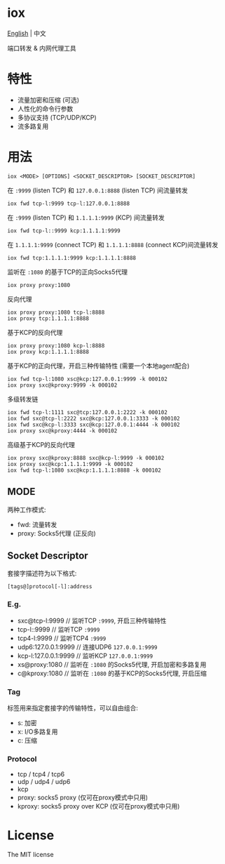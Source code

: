 # iox

[English](https://github.com/EddieIvan01/iox) | 中文

端口转发 & 内网代理工具

# 特性

+ 流量加密和压缩 (可选)
+ 人性化的命令行参数
+ 多协议支持 (TCP/UDP/KCP)
+ 流多路复用

# 用法

```
iox <MODE> [OPTIONS] <SOCKET_DESCRIPTOR> [SOCKET_DESCRIPTOR]
```

在 `:9999` (listen TCP) 和 `127.0.0.1:8888` (listen TCP) 间流量转发

```
iox fwd tcp-l:9999 tcp-l:127.0.0.1:8888
```

在 `:9999` (listen TCP) 和 `1.1.1.1:9999` (KCP) 间流量转发

```
iox fwd tcp-l::9999 kcp:1.1.1.1:9999
```

在 `1.1.1.1:9999` (connect TCP) 和 `1.1.1.1:8888` (connect KCP)间流量转发

```
iox fwd tcp:1.1.1.1:9999 kcp:1.1.1.1:8888
```

监听在 `:1080` 的基于TCP的正向Socks5代理

```
iox proxy proxy:1080
```

反向代理

```
iox proxy proxy:1080 tcp-l:8888
iox proxy tcp:1.1.1.1:8888
```

基于KCP的反向代理

```
iox proxy proxy:1080 kcp-l:8888
iox proxy kcp:1.1.1.1:8888
```

基于KCP的正向代理，开启三种传输特性 (需要一个本地agent配合)

```
iox fwd tcp-l:1080 xsc@kcp:127.0.0.1:9999 -k 000102
iox proxy sxc@kproxy:9999 -k 000102
```

多级转发链

```
iox fwd tcp-l:1111 sxc@tcp:127.0.0.1:2222 -k 000102
iox fwd sxc@tcp-l:2222 sxc@kcp:127.0.0.1:3333 -k 000102
iox fwd sxc@kcp-l:3333 sxc@kcp:127.0.0.1:4444 -k 000102
iox proxy sxc@kproxy:4444 -k 000102
```

高级基于KCP的反向代理

```
iox proxy sxc@kproxy:8888 sxc@kcp-l:9999 -k 000102
iox proxy sxc@kcp:1.1.1.1:9999 -k 000102
iox fwd tcp-l:1080 sxc@kcp:1.1.1.1:8888 -k 000102
```


## MODE

两种工作模式: 

+ fwd: 流量转发
+ proxy: Socks5代理 (正反向)


## Socket Descriptor

套接字描述符为以下格式:

```
[tags@]protocol[-l]:address
```

### E.g.

+ sxc@tcp-l:9999              // 监听TCP `:9999`, 开启三种传输特性
+ tcp-l::9999                 // 监听TCP `:9999`
+ tcp4-l:9999                 // 监听TCP4 `:9999`
+ udp6:127.0.0.1:9999         // 连接UDP6 `127.0.0.1:9999`
+ kcp-l:127.0.0.1:9999        // 监听KCP `127.0.0.1:9999`
+ xs@proxy:1080               // 监听在 `:1080` 的Socks5代理, 开启加密和多路复用
+ c@kproxy:1080               // 监听在 `:1080` 的基于KCP的Socks5代理, 开启压缩

### Tag

标签用来指定套接字的传输特性，可以自由组合:

+ s: 加密
+ x: I/O多路复用
+ c: 压缩

### Protocol

+ tcp / tcp4 / tcp6
+ udp / udp4 / udp6
+ kcp
+ proxy: socks5 proxy (仅可在proxy模式中只用)
+ kproxy: socks5 proxy over KCP (仅可在proxy模式中只用)


# License

The MIT license

